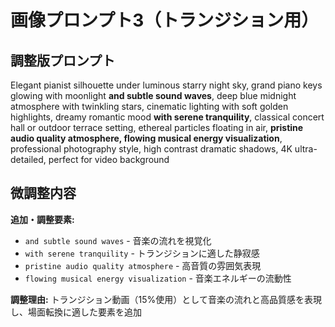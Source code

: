 # 画像プロンプト3（トランジション用）

## 調整版プロンプト
Elegant pianist silhouette under luminous starry night sky, grand piano keys glowing with moonlight **and subtle sound waves**, deep blue midnight atmosphere with twinkling stars, cinematic lighting with soft golden highlights, dreamy romantic mood **with serene tranquility**, classical concert hall or outdoor terrace setting, ethereal particles floating in air, **pristine audio quality atmosphere, flowing musical energy visualization**, professional photography style, high contrast dramatic shadows, 4K ultra-detailed, perfect for video background

## 微調整内容
**追加・調整要素:**
- `and subtle sound waves` - 音楽の流れを視覚化
- `with serene tranquility` - トランジションに適した静寂感
- `pristine audio quality atmosphere` - 高音質の雰囲気表現
- `flowing musical energy visualization` - 音楽エネルギーの流動性

**調整理由:**
トランジション動画（15%使用）として音楽の流れと高品質感を表現し、場面転換に適した要素を追加